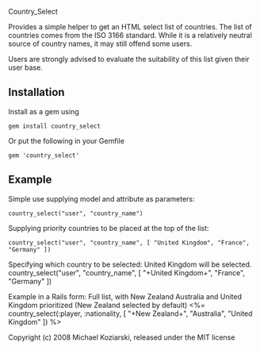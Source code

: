 Country_Select

Provides a simple helper to get an HTML select list of countries.  The list of countries comes
from the ISO 3166 standard.  While it is a relatively neutral source of country names, it may
still offend some users.

Users are strongly advised to evaluate the suitability of this list given their user base.

## Installation

Install as a gem using

    gem install country_select

Or put the following in your Gemfile

    gem 'country_select'

## Example

Simple use supplying model and attribute as parameters:

    country_select("user", "country_name")

Supplying priority countries to be placed at the top of the list:

    country_select("user", "country_name", [ "United Kingdom", "France", "Germany" ])

Specifying which country to be selected:
United Kingdom will be selected.
country_select("user", "country_name", [ "+United Kingdom+", "France", "Germany" ])

Example in a Rails form:
Full list, with New Zealand Australia and United Kingdom prioritized (New Zealand selected
by default)
<%= country_select(:player, :nationality, [ "+New Zealand+", "Australia", "United Kingdom" ])
%>


Copyright (c) 2008 Michael Koziarski, released under the MIT license
